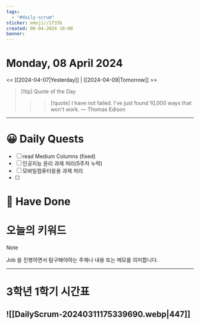 ```yaml
---
tags:
  - "#daily-scrum"
sticker: emoji//1f33b
created: 08-04-2024 10:00
banner:
---
```

# Monday, 08 April 2024
<< [[2024-04-07|Yesterday]] | [[2024-04-09|Tomorrow]] >>

> [!tip] Quote of the Day  
> > > [!quote] I have not failed. I've just found 10,000 ways that won't work.
> — Thomas Edison

---

#  😀 Daily Quests
- [ ] read Medium Columns (fixed)
- [ ] 인공지능 윤리 과제 처리(5주차 누락)
- [ ] 모바일컴퓨터응용 과제 처리
- [ ] 


# 🙂 Have Done



# 오늘의 키워드

> [!NOTE]
> Job 을 진행하면서 탐구해야하는 주제나 내용 또는 메모를 의미합니다.


---

# 3학년 1학기 시간표

![[DailyScrum-20240311175339690.webp|447]]
---

